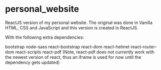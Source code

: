 # personal_website
ReactJS version of my personal website. The original was done in Vanilla HTML, CSS and JavaScript and this version is created in ReactJS. 

With the following extra dependencies:

bootstrap
node-sass
react-bootstrap
react-dom
react-helmet
react-router-dom
react-scripts
react-pdf (Note, react-pdf does not currently work with the newest version of react, thus an iframe is used for now until the dependency gets updated)
